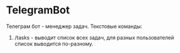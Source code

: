 # TelegramBot

Телеграм бот - менеджер задач.
Текстовые команды:
1. /tasks - выводит список всех задач, для разных пользователей список выводится по-разному.
